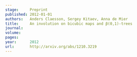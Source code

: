```yaml
---
stage:     Preprint
published: 2012-01-01
authors:   Anders Claesson, Sergey Kitaev, Anna de Mier
title:     An involution on bicubic maps and β(0,1)-trees
journal:  
volume:   
pages:    
year:      2012
url:       http://arxiv.org/abs/1210.3219
---
```

